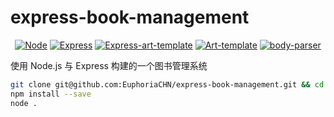 # express-book-management

<p align="center">
<a href="https://github.com/nodejs/node"><img alt="Node" src="https://img.shields.io/badge/Node-v12.14.1-blue?label=Node&maxAge=43200"></a>
<a href="https://github.com/expressjs/express"><img alt="Express" src="https://img.shields.io/badge/Express-v4.17.1-blue?label=Express&maxAge=43200"></a>
<a href="https://github.com/aui/express-art-template"><img alt="Express-art-template" src="https://img.shields.io/static/v1?label=Express-art-template&message=1.0.1&color=blue"></a>
<a href="https://github.com/aui/art-template"><img alt="Art-template" src="https://img.shields.io/static/v1?label=Art-template&message=4.13.2&color=blue"></a>
<a href="https://github.com/expressjs/body-parser"><img alt="body-parser" src="https://img.shields.io/static/v1?label=body-parser&message=1.19.0&color=blue"></a>
</p>

使用 Node.js 与 Express 构建的一个图书管理系统

```bash
git clone git@github.com:EuphoriaCHN/express-book-management.git && cd ./express-book-management.git
npm install --save
node .
```

